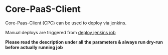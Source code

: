 # Core-PaaS-Client
Core-Paas-Client (CPC) can be used to deploy via jenkins.

Manual deploys are triggered from [deploy jenkins job](https://jenkins.build.msap.io/job/core-paas/job/deploy/job/master/build?delay=0sec)

**Please read the description under all the parameters & always run dry-run before actually running job**
